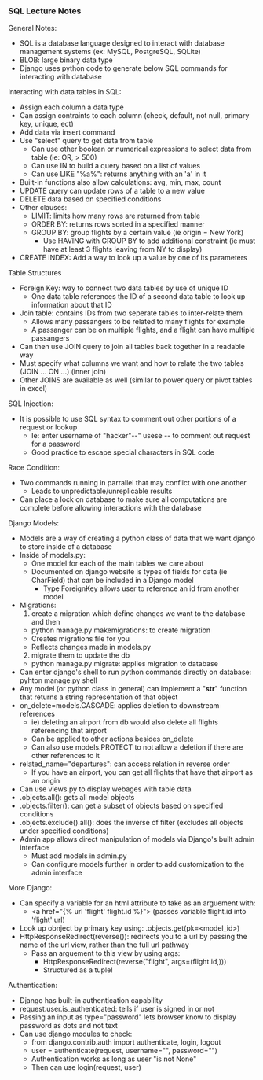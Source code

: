 ### SQL Lecture Notes

General Notes:
- SQL is a database language designed to interact with database management systems (ex: MySQL, PostgreSQL, SQLite)
- BLOB: large binary data type
- Django uses python code to generate below SQL commands for interacting with database


Interacting with data tables in SQL:
- Assign each column a data type
- Can assign contraints to each column (check, default, not null, primary key, unique, ect)
- Add data via insert command
- Use "select" query to get data from table
  - Can use other boolean or numerical expressions to select data from table (ie: OR, > 500)
  - Can use IN to build a query based on a list of values
  - Can use LIKE "%a%": returns anything with an 'a' in it
- Built-in functions also allow calculations: avg, min, max, count
- UPDATE query can update rows of a table to a new value
- DELETE data based on specified conditions
- Other clauses:
  - LIMIT: limits how many rows are returned from table
  - ORDER BY: returns rows sorted in a specified manner
  - GROUP BY: group flights by a certain value (ie origin = New York)
    - Use HAVING with GROUP BY to add additional constraint (ie must have at least 3 flights leaving from NY to display)
- CREATE INDEX: Add a way to look up a value by one of its parameters


Table Structures
- Foreign Key: way to connect two data tables by use of unique ID
  - One data table references the ID of a second data table to look up information about that ID
- Join table: contains IDs from two seperate tables to inter-relate them
  - Allows many passangers to be related to many flights for example
  - A passanger can be on multiple flights, and a flight can have multiple passangers 
 - Can then use JOIN query to join all tables back together in a readable way
  - Must specify what columns we want and how to relate the two tables (JOIN ... ON ...) (inner join)
  - Other JOINS are available as well (similar to power query or pivot tables in excel)


SQL Injection:
- It is possible to use SQL syntax to comment out other portions of a request or lookup
  - Ie: enter username of "hacker"--" usese -- to comment out request for a password
  - Good practice to escape special characters in SQL code


Race Condition:
- Two commands running in parrallel that may conflict with one another
  - Leads to unpredictable/unreplicable results 
- Can place a lock on database to make sure all computations are complete before allowing interactions with the database


Django Models:
- Models are a way of creating a python class of data that we want django to store inside of a database
- Inside of models.py:
  - One model for each of the main tables we care about
  - Documented on django website is types of fields for data (ie CharField) that can be included in a Django model
    - Type ForeignKey allows user to reference an id from another model
- Migrations:
  1)  create a migration which define changes we want to the database and then
    - python manage.py makemigrations: to create migration
    - Creates migrations file for you
    - Reflects changes made in models.py 
  2)  migrate them to update the db
    - python manage.py migrate: applies migration to database
- Can enter django's shell to run python commands directly on database: pyhton manage.py shell
- Any model (or python class in general) can implement a "__str__" function that returns a string representation of that object
- on_delete=models.CASCADE: applies deletion to downstream references
  - ie) deleting an airport from db would also delete all flights referencing that airport
  - Can be applied to other actions besides on_delete
  - Can also use models.PROTECT to not allow a deletion if there are other references to it
- related_name="departures": can access relation in reverse order
  - If you have an airport, you can get all flights that have that airport as an origin
- Can use views.py to display webages with table data
- <model>.objects.all(): gets all model objects
- <model>.objects.filter(): can get a subset of objects based on specified conditions
- <model>.objects.exclude().all(): does the inverse of filter (excludes all objects under specified conditions)
- Admin app allows direct manipulation of models via Django's built admin interface
  - Must add models in admin.py
  - Can configure models further in order to add customization to the admin interface

More Django:
- Can specify a variable for an html attribute to take as an arguement with: 
  - \<a href="{% url 'flight' flight.id %}"\> (passes variable flight.id into 'flight' url)
- Look up obnject by primary key using: <model>.objects.get(pk=<model_id>)
- HttpResponseRedirect(reverse()): redirects you to a url by passing the name of the url view, rather than the full url pathway
  - Pass an arguement to this view by using args: 
    - HttpResponseRedirect(reverse("flight", args=(flight.id,)))
    - Structured as a tuple!
  
  
Authentication:
- Django has built-in authentication capability
- request.user.is_authenticated: tells if user is signed in or not
- Passing an input as type="password" lets browser know to display password as dots and not text
- Can use django modules to check:
  - from django.contrib.auth import authenticate, login, logout
  - user = authenticate(request, username="", password="")
  - Authentication works as long as user "is not None"
  - Then can use login(request, user)
